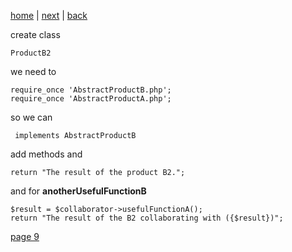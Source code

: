 [home](./page01.md) | [next](./page09.md) | [back](./page07.md)

create class
```
ProductB2
```
we need to
```
require_once 'AbstractProductB.php';
require_once 'AbstractProductA.php';
```
so we can
```
 implements AbstractProductB
```
add methods and
```
return "The result of the product B2.";
```
and for **anotherUsefulFunctionB**
```
$result = $collaborator->usefulFunctionA();
return "The result of the B2 collaborating with ({$result})";
```


[page 9](./page09.md) 

